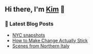## Hi there, I'm [Kim](https://kim-nguyenkhn.github.io/) 👋

### 📕 Latest Blog Posts
<!-- BLOG-POST-LIST:START -->
- [NYC snapshots](https://kimception.blog/2025/10/18/nyc-snapshots/)
- [How to Make Change Actually Stick](https://kimception.blog/2025/10/18/how-to-make-change-actually-stick/)
- [Scenes from Northern Italy](https://kimception.blog/2025/10/06/scenes-from-northern-italy/)
<!-- BLOG-POST-LIST:END -->
